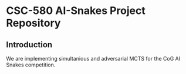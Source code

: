 # CSC-580 AI-Snakes Project Repository

## Introduction
We are implementing simultanious and adversarial MCTS for the CoG AI Snakes competition. 



